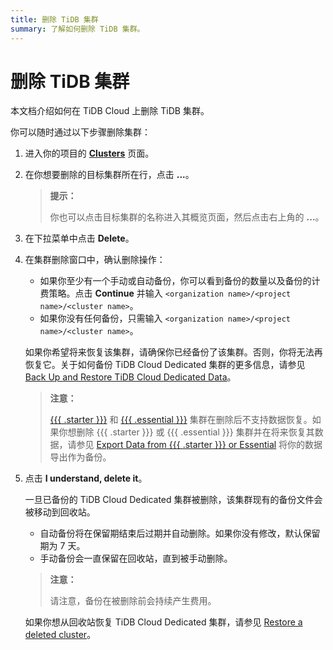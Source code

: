 ```yaml
---
title: 删除 TiDB 集群
summary: 了解如何删除 TiDB 集群。
---
```


# 删除 TiDB 集群

本文档介绍如何在 TiDB Cloud 上删除 TiDB 集群。

你可以随时通过以下步骤删除集群：

1. 进入你的项目的 [**Clusters**](https://tidbcloud.com/project/clusters) 页面。
2. 在你想要删除的目标集群所在行，点击 **...**。

    > **提示：**
    >
    > 你也可以点击目标集群的名称进入其概览页面，然后点击右上角的 **...**。

3. 在下拉菜单中点击 **Delete**。
4. 在集群删除窗口中，确认删除操作：

    - 如果你至少有一个手动或自动备份，你可以看到备份的数量以及备份的计费策略。点击 **Continue** 并输入 `<organization name>/<project name>/<cluster name>`。
    - 如果你没有任何备份，只需输入 `<organization name>/<project name>/<cluster name>`。

    如果你希望将来恢复该集群，请确保你已经备份了该集群。否则，你将无法再恢复它。关于如何备份 TiDB Cloud Dedicated 集群的更多信息，请参见 [Back Up and Restore TiDB Cloud Dedicated Data](/tidb-cloud/backup-and-restore.md)。

    > **注意：**
    >
    > [{{{ .starter }}}](/tidb-cloud/select-cluster-tier.md#tidb-cloud-serverless) 和 [{{{ .essential }}}](/tidb-cloud/select-cluster-tier.md#essential) 集群在删除后不支持数据恢复。如果你想删除 {{{ .starter }}} 或 {{{ .essential }}} 集群并在将来恢复其数据，请参见 [Export Data from {{{ .starter }}} or Essential](/tidb-cloud/serverless-export.md) 将你的数据导出作为备份。

5. 点击 **I understand, delete it**。

    一旦已备份的 TiDB Cloud Dedicated 集群被删除，该集群现有的备份文件会被移动到回收站。

    - 自动备份将在保留期结束后过期并自动删除。如果你没有修改，默认保留期为 7 天。
    - 手动备份会一直保留在回收站，直到被手动删除。

    > **注意：**
    >
    > 请注意，备份在被删除前会持续产生费用。

    如果你想从回收站恢复 TiDB Cloud Dedicated 集群，请参见 [Restore a deleted cluster](/tidb-cloud/backup-and-restore.md#restore-a-deleted-cluster)。